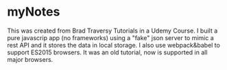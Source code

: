 # myNotes
This was created from Brad Traversy Tutorials in a Udemy Course.
I built a pure javascrip app (no frameworks) using a "fake" json server to mimic a rest API and it stores the data in local storage.
I also use webpack&babel to support ES2015 browsers. It was an old tutorial, now is supported in all major browsers.





